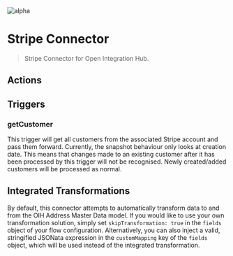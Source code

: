![alpha](https://img.shields.io/badge/Status-Alpha-yellow.svg)

# Stripe Connector

> Stripe Connector for Open Integration Hub.

## Actions

## Triggers

### getCustomer
This trigger will get all customers from the associated Stripe account and pass them forward. Currently, the snapshot behaviour only looks at creation date. This means that changes made to an existing customer after it has been processed by this trigger will not be recognised. Newly created/added customers will be processed as normal. 

## Integrated Transformations

By default, this connector attempts to automatically transform data to and from the OIH Address Master Data model. If you would like to use your own transformation solution, simply set `skipTransformation: true` in the `fields` object of your flow configuration. Alternatively, you can also inject a valid, stringified JSONata expression in the `customMapping` key of the `fields` object, which will be used instead of the integrated transformation.
